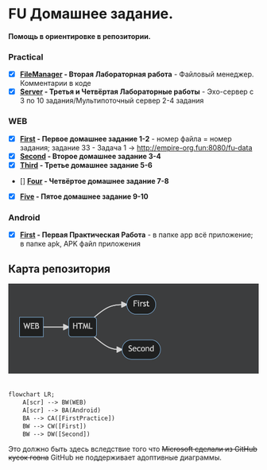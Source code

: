 # FU Домашнее задание.

#### Помощь в ориентировке в репозитории.

### Practical

* [X] **[FileManager](/scr/Practical/FileManager) - Вторая Лабораторная работа** - Файловый менеджер. Комментарии в коде
* [X] **[Server](/scr/Practical/Server) - Третья и Четвёртая Лабораторные работы** - Эхо-сервер с 3 по 10 задания/Мультипоточный сервер 2-4 задания

### WEB

* [X] **[First](/scr/WEB/HTML/First) - Первое домашнее задание 1-2** - номер файла = номер задания; задание 33 - Задача 1 -> http://empire-org.fun:8080/fu-data
* [X] **[Second](/scr/WEB/HTML/Second) - Второе домашнее задание 3-4**
* [X] **[Third](/scr/WEB/HTML/Third) - Третье домашнее задание 5-6** 
* [] **[Four](/scr/WEB/HTML/Four) - Четвёртое домашнее задание 7-8**
* [X] **[Five](/scr/WEB/HTML/Four) - Пятое домашнее задание 9-10**

### Android

* [X] **[First](/scr/Android/FirstPractice/app) - Первая Практическая Работа** - в папке app всё приложение; в папке apk, APK файл приложения

## Карта репозитория

![Карта репозитория](https://github.com/all-creator/FU/raw/master/resources/img/graf.png)

```mermaid

flowchart LR;
    A[scr] --> BW(WEB)
    A[scr] --> BA(Android)
    BA --> CA([FirstPractice])
    BW --> CW([First])
    BW --> DW([Second])
```

Это должно быть здесь вследствие того что ~~Microsoft сделали из GitHub кусок говна~~ GitHub не поддерживает адоптивные диаграммы.
